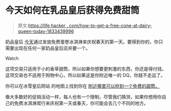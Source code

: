 # 今天如何在乳品皇后获得免费甜筒

> 原文:[https://life hacker . com/how-to-get-a-free-cone-at-dairy-queen-today-1833439996](https://lifehacker.com/how-to-get-a-free-cone-at-dairy-queen-today-1833439996)

奶品皇后 [今天](https://www.dairyqueen.com/us-en/Promotions-US/?localechange=1&)通过发放免费蛋卷冰淇淋来庆祝春天的第一天。要得到你的，你只需要出现在任何一家奶品皇后店并要一个。

Watch

这项交易只适用于小的香草甜筒，所以如果你想要更刺激的东西，你还是得付钱。这项交易也不适用于购物中心，所以如果这是你附近唯一的 DQ，你就不走运了。

你可以在冰雪皇后网站 的地图上找到你在 [附近哪里可以抢到一个免费的甜筒。](https://www.dairyqueen.com/us-en/locator/) 

像大多数好的促销活动一样，每人也有一个限制，尽管我们猜测，如果你想用你自己的免费冰淇淋爬行来庆祝第一天或春天，你可能会去几个不同的地方。